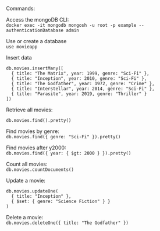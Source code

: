Commands:  

Access the mongoDB CLI:  
`docker exec -it mongodb mongosh -u root -p example --authenticationDatabase admin`
  
Use or create a database  
`use movieapp` 

Insert data  
```
db.movies.insertMany([
  { title: "The Matrix", year: 1999, genre: "Sci-Fi" },
  { title: "Inception", year: 2010, genre: "Sci-Fi" },
  { title: "The Godfather", year: 1972, genre: "Crime" },
  { title: "Interstellar", year: 2014, genre: "Sci-Fi" },
  { title: "Parasite", year: 2019, genre: "Thriller" }
])
```

Retrieve all movies:   
```
db.movies.find().pretty()
```

Find movies by genre:  
`db.movies.find({ genre: "Sci-Fi" }).pretty()
`

Find movies after y2000:  
`db.movies.find({ year: { $gt: 2000 } }).pretty()
`

Count all movies:  
`db.movies.countDocuments()
`

Update a movie:  
```
db.movies.updateOne(
  { title: "Inception" },
  { $set: { genre: "Science Fiction" } }
)
```

Delete a movie:  
`db.movies.deleteOne({ title: "The Godfather" })
`



